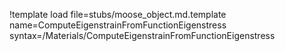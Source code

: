 !template load file=stubs/moose_object.md.template name=ComputeEigenstrainFromFunctionEigenstress syntax=/Materials/ComputeEigenstrainFromFunctionEigenstress